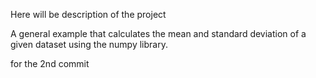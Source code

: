 Here will be description of the project

A general example that calculates the mean and standard deviation of a given dataset using the numpy library.


for the 2nd commit